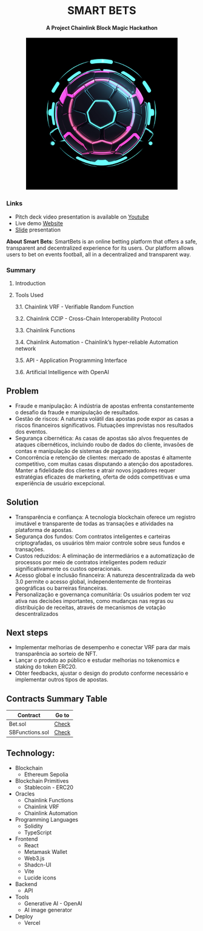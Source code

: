 <h1 align="center">SMART BETS</h1>

<h4 align="center">A Project Chainlink Block Magic Hackathon</h4>

<p align="center">
  <img src="logo3.png" alt="alt text" width="400">
</p>

### Links

- Pitch deck video presentation is available on [Youtube](https://github.com/FilipeLiima/smartbets)
- Live demo [Website](https://smartbets.vercel.app/)
- [Slide](https://github.com/FilipeLiima/smartbets) presentation

**About Smart Bets**: SmartBets is an online betting platform that offers a safe, transparent and decentralized experience for its users. Our platform allows users to bet on events football, all in a decentralized and transparent way.

### Summary

1. Introduction

2. Tools Used

   3.1. Chainlink VRF - Verifiable Random Function

   3.2. Chainlink CCIP - Cross-Chain Interoperability Protocol

   3.3. Chainlink Functions

   3.4. Chainlink Automation - Chainlink’s hyper-reliable Automation network

   3.5. API - Application Programming Interface

   3.6. Artificial Intelligence with OpenAI

## Problem

- Fraude e manipulação: A indústria de apostas enfrenta constantemente o desafio da fraude e manipulação de resultados.
- Gestão de riscos: A natureza volátil das apostas pode expor as casas a riscos financeiros significativos. Flutuações imprevistas nos resultados dos eventos.
- Segurança cibernética: As casas de apostas são alvos frequentes de ataques cibernéticos, incluindo roubo de dados do cliente, invasões de contas e manipulação de sistemas de pagamento.
- Concorrência e retenção de clientes: mercado de apostas é altamente competitivo, com muitas casas disputando a atenção dos apostadores. Manter a fidelidade dos clientes e atrair novos jogadores requer estratégias eficazes de marketing, oferta de odds competitivas e uma experiência de usuário excepcional.

## Solution

- Transparência e confiança: A tecnologia blockchain oferece um registro imutável e transparente de todas as transações e atividades na plataforma de apostas.
- Segurança dos fundos: Com contratos inteligentes e carteiras criptografadas, os usuários têm maior controle sobre seus fundos e transações.
- Custos reduzidos: A eliminação de intermediários e a automatização de processos por meio de contratos inteligentes podem reduzir significativamente os custos operacionais.
- Acesso global e inclusão financeira: A natureza descentralizada da web 3.0 permite o acesso global, independentemente de fronteiras geográficas ou barreiras financeiras.
- Personalização e governança comunitária: Os usuários podem ter voz ativa nas decisões importantes, como mudanças nas regras ou distribuição de receitas, através de mecanismos de votação descentralizados

## Next steps

- Implementar melhorias de desempenho e conectar VRF para dar mais transparência ao sorteio de NFT.
- Lançar o produto ao público e estudar melhorias no tokenomics e staking do token ERC20.
- Obter feedbacks, ajustar o design do produto conforme necessário e implementar outros tipos de apostas.

## Contracts Summary Table

| Contract        | Go to                                                                                                                  |
| --------------- | ---------------------------------------------------------------------------------------------------------------------- |
| Bet.sol         | [Check](https://github.com/victormendes99/SmartBet/blob/main/contracts/Bet.sol)                                        |
| SBFunctions.sol | [Check](https://github.com/BellumGalaxy/BlockMagic-Team6/blob/Barba-SmartContracts/SmartContracts/src/SBFunctions.sol) |

## Technology:

- Blockchain
  - Ethereum Sepolia
- Blockchain Primitives
  - Stablecoin - ERC20
- Oracles
  - Chainlink Functions
  - Chainlink VRF
  - Chainlink Automation
- Programming Languages
  - Solidity
  - TypeScript
- Frontend
  - React
  - Metamask Wallet
  - Web3.js
  - Shadcn-UI
  - Vite
  - Lucide icons
- Backend
  - API
- Tools
  - Generative AI - OpenAI
  - AI image generator
- Deploy
  - Vercel
